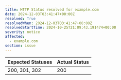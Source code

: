 ```yaml
---
title: HTTP Status resolved for example.com
date: 2024-12-03T03:41:47+00:00Z
resolved: True
resolvedWhen: 2024-12-03T03:41:47+00:00Z
resolvedStartTime: 2024-10-25T21:09:43.191474+00:00
severity: notice
affected:
  - example.com
section: issue
---
```


| Expected Statuses | Actual Status  |
|-------------------|----------------|
| 200, 301, 302 | 200 |
